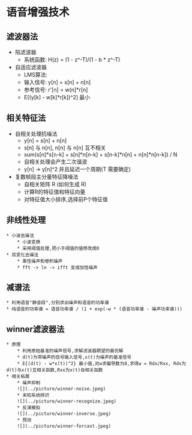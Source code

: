 # 语音增强技术

## 滤波器法
* 陷滤波器
	* 系统函数: H(z) = (1 - z^-T)/(1 - b * z^-T)
* 自适应滤波器
	* LMS算法:
	* 输入信号: y[n] = s[n] + n[n] 
	* 参考信号: r'[n] = w(n]*r[n]
	* E[(y[k] - w[k]*r[k])^2] 最小

## 相关特征法
* 自相关处理抗噪法
	* y[n] = s[n] + n[n]
	* s[n] 与 n[n], n[n] 与 n[n] 互不相关
	* sum(s[n]*s[n-k] + s[n]*n[n-k] + s[n-k]*n[n] + n[n]*n[n-k]) / N
	* 自相关处理会产生二次谐波
	* y[n] -> y[n]^2 并且延迟一个周期(T 需要确定)
* 复数帧段主分量特征降噪法
	* 自相关矩阵 R (如何生成 R)
	* 计算R的特征值和特征向量
	* 对特征值大小排序,选择前P个特征值

## 非线性处理
	* 小波去噪法
		* 小波变换
		* 采用阈值处理,把小于阈值的值修改成0
	* 双变化去噪法
		* 乘性噪声和卷积噪声
		* fft -> ln -> ifft 变成加性噪声

## 减谱法
	* 利用语音"静音段",分别求出噪声和语音的功率谱
	* 纯语音的功率谱 = 语音功率谱 / (1 + exp(-w * (语音功率谱 - 噪声功率谱)))

## winner滤波器法
	* 原理
		* 利用原始基准的噪声信号,求解滤波器期望的最优解
		* d(t)为带噪声的信号输入信号,x(t)为噪声的基准信号
		* E{(d(t) - w*x(t))^2} 最小值,对w求偏导数为0,求得w = Rdx/Rxx, Rdx为d(t)与x(t)互相关函数,Rxx为x(t)自相关函数
	* 相关拓展
		* 噪声抑制
		![](../picture/winner-noise.jpeg)
		* 未知系统辨识
		![](../picture/winner-recognize.jpeg)
		* 反演模拟
		![](../picture/winner-inverse.jpeg)
		* 预测
		![](../picture/winner-forcast.jpeg)

